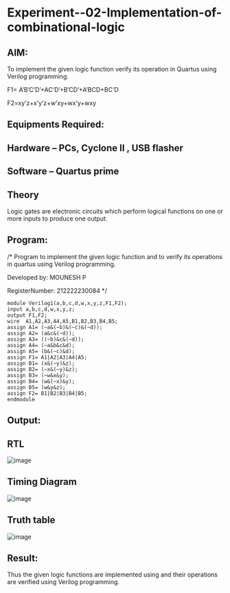 # Experiment--02-Implementation-of-combinational-logic
 
## AIM:
To implement the given logic function verify its operation in Quartus using Verilog programming.

 F1= A’B’C’D’+AC’D’+B’CD’+A’BCD+BC’D
 
F2=xy’z+x’y’z+w’xy+wx’y+wxy
 
## Equipments Required:
## Hardware – PCs, Cyclone II , USB flasher
## Software – Quartus prime


## Theory
Logic gates are electronic circuits which perform logical functions on one or more inputs to produce one output.
 

## Program:
/*
Program to implement the given logic function and to verify its operations in quartus using Verilog programming.

Developed by: MOUNESH P

RegisterNumber: 212222230084
*/
```
module Verilog1(a,b,c,d,w,x,y,z,F1,F2);
input a,b,c,d,w,x,y,z;
output F1,F2;
wire  A1,A2,A3,A4,A5,B1,B2,B3,B4,B5;
assign A1= (~a&(~b)&(~c)&(~d));
assign A2= (a&c&(~d));
assign A3= ((~b)&c&(~d));
assign A4= (~a&b&c&d);
assign A5= (b&(~c)&d);
assign F1= A1|A2|A3|A4|A5;
assign B1= (x&(~y)&z);
assign B2= (~x&(~y)&z);
assign B3= (~w&x&y);
assign B4= (w&(~x)&y);
assign B5= (w&y&z);
assign F2= B1|B2|B3|B4|B5;
endmodule		 
```
## Output:
## RTL
![image](https://user-images.githubusercontent.com/118343401/234772584-e3313e30-289d-4b70-9ef6-f248462c4cf8.png)

## Timing Diagram
![image](https://user-images.githubusercontent.com/118343401/234772642-539c32b6-4dec-4993-92a5-002c09487a2f.png)

## Truth table
![image](https://user-images.githubusercontent.com/118343401/234773724-b57a84a0-a38f-4533-92f6-2e6893e5513e.png)

## Result:
Thus the given logic functions are implemented using  and their operations are verified using Verilog programming.
